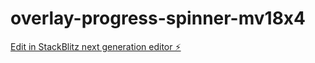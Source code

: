 # overlay-progress-spinner-mv18x4

[Edit in StackBlitz next generation editor ⚡️](https://stackblitz.com/~/github.com/art-fatal/overlay-progress-spinner-mv18x4)